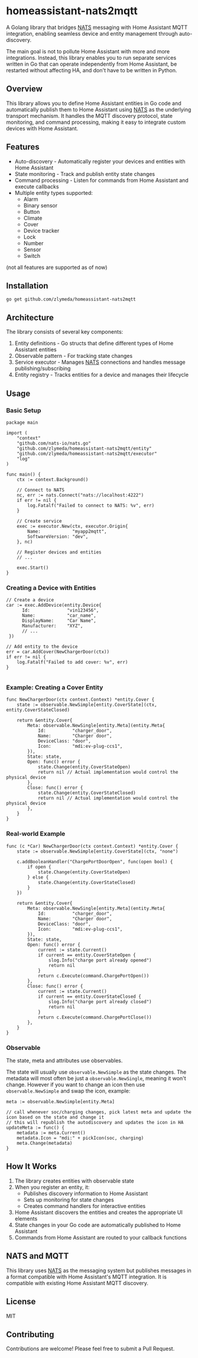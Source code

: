 # homeassistant-nats2mqtt

A Golang library that bridges [NATS](https://nats.io/) messaging with Home Assistant MQTT 
integration, enabling 
seamless device and entity management through auto-discovery.

The main goal is not to pollute Home Assistant with more and more integrations. Instead, this library enables you to run separate services written in Go that can operate independently from Home Assistant, be restarted without affecting HA, and don't have to be written in Python.

## Overview

This library allows you to define Home Assistant entities in Go code and automatically publish them to Home Assistant using [NATS](https://nats.io/) as the underlying transport mechanism. It handles the MQTT discovery protocol, state monitoring, and command processing, making it easy to integrate custom devices with Home Assistant.

## Features

- Auto-discovery - Automatically register your devices and entities with Home Assistant
- State monitoring - Track and publish entity state changes
- Command processing - Listen for commands from Home Assistant and execute callbacks
- Multiple entity types supported:
  - Alarm
  - Binary sensor
  - Button
  - Climate
  - Cover
  - Device tracker
  - Lock
  - Number
  - Sensor
  - Switch

(not all features are supported as of now)

## Installation

```shell
go get github.com/zlymeda/homeassistant-nats2mqtt
```

## Architecture

The library consists of several key components:

1. Entity definitions - Go structs that define different types of Home Assistant entities
1. Observable pattern - For tracking state changes
1. Service executor - Manages [NATS](https://nats.io/) connections and handles message publishing/subscribing
1. Entity registry - Tracks entities for a device and manages their lifecycle

## Usage
### Basic Setup

```golang
package main

import (
	"context"
	"github.com/nats-io/nats.go"
	"github.com/zlymeda/homeassistant-nats2mqtt/entity"
	"github.com/zlymeda/homeassistant-nats2mqtt/executor"
	"log"
)

func main() {
	ctx := context.Background()

	// Connect to NATS
	nc, err := nats.Connect("nats://localhost:4222")
	if err != nil {
		log.Fatalf("Failed to connect to NATS: %v", err)
	}

	// Create service
	exec := executor.New(ctx, executor.Origin{
		Name:            "myapp2mqtt",
		SoftwareVersion: "dev",
	}, nc)

	// Register devices and entities
	// ...
  
	exec.Start()
}

```

### Creating a Device with Entities

```golang
// Create a device
car := exec.AddDevice(entity.Device{
      Id:              "vin123456",
      Name:            "car_name",
      DisplayName:     "Car Name",
      Manufacturer:    "XYZ",
	  // ...
 })

// Add entity to the device
err = car.AddCover(NewChargerDoor(ctx))
if err != nil {
    log.Fatalf("Failed to add cover: %v", err)
}


```

### Example: Creating a Cover Entity
```golang
func NewChargerDoor(ctx context.Context) *entity.Cover {
	state := observable.NewSimple[entity.CoverState](ctx, entity.CoverStateClosed)
	
	return &entity.Cover{
		Meta: observable.NewSingle[entity.Meta](entity.Meta{
			Id:          "charger_door",
			Name:        "Charger door",
			DeviceClass: "door",
			Icon:        "mdi:ev-plug-ccs1",
		}),
		State: state,
		Open: func() error {
			state.Change(entity.CoverStateOpen)
			return nil // Actual implementation would control the physical device
		},
		Close: func() error {
			state.Change(entity.CoverStateClosed)
			return nil // Actual implementation would control the physical device
		},
	}
}

```

### Real-world Example
```golang
func (c *Car) NewChargerDoor(ctx context.Context) *entity.Cover {
	state := observable.NewSimple[entity.CoverState](ctx, "none")

	c.addBooleanHandler("ChargePortDoorOpen", func(open bool) {
		if open {
			state.Change(entity.CoverStateOpen)
		} else {
			state.Change(entity.CoverStateClosed)
		}
	})

	return &entity.Cover{
		Meta: observable.NewSingle[entity.Meta](entity.Meta{
			Id:          "charger_door",
			Name:        "Charger door",
			DeviceClass: "door",
			Icon:        "mdi:ev-plug-ccs1",
		}),
		State: state,
		Open: func() error {
			current := state.Current()
			if current == entity.CoverStateOpen {
				slog.Info("charge port already opened")
				return nil
			}
			return c.Execute(command.ChargePortOpen())
		},
		Close: func() error {
			current := state.Current()
			if current == entity.CoverStateClosed {
				slog.Info("charge port already closed")
				return nil
			}
			return c.Execute(command.ChargePortClose())
		},
	}
}

```

### Observable

The state, meta and attributes use observables.

The state will usually use `observable.NewSimple` as the state changes.
The metadata will most often be just a `observable.NewSingle`, meaning it won't change. 
However if you want to change an icon then use `observable.NewSimple` and swap the icon, example:

```golang
meta := observable.NewSimple[entity.Meta]

// call whenever soc/charging changes, pick latest meta and update the icon based on the state and change it
// this will republish the autodiscovery and updates the icon in HA
updateMeta := func() {
	metadata := meta.Current()
	metadata.Icon = "mdi:" + pickIcon(soc, charging)
	meta.Change(metadata)
}
```


## How It Works
1. The library creates entities with observable state
1. When you register an entity, it:
   - Publishes discovery information to Home Assistant
   - Sets up monitoring for state changes
   - Creates command handlers for interactive entities
1. Home Assistant discovers the entities and creates the appropriate UI elements
1. State changes in your Go code are automatically published to Home Assistant
1. Commands from Home Assistant are routed to your callback functions

## NATS and MQTT

This library uses [NATS](https://nats.io/) as the messaging system but publishes messages in a format compatible 
with Home Assistant's MQTT integration. It is compatible with existing Home Assistant MQTT 
discovery.

## License
MIT

## Contributing
Contributions are welcome! Please feel free to submit a Pull Request.

